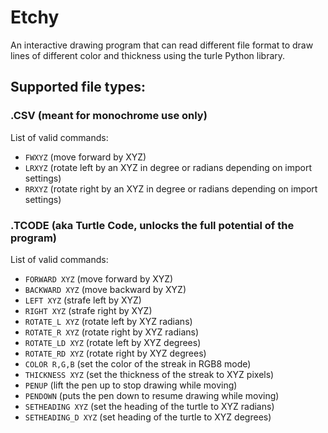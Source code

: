 # Etchy
An interactive drawing program that can read different file format to draw
lines of different color and thickness using the turle Python library.

## Supported file types:
### .CSV (meant for monochrome use only)
List of valid commands:
- `FWXYZ` (move forward by XYZ)
- `LRXYZ` (rotate left by an XYZ in degree or radians depending on import settings)
- `RRXYZ` (rotate right by an XYZ in degree or radians depending on import settings)

### .TCODE (aka Turtle Code, unlocks the full potential of the program)
List of valid commands:
- `FORWARD XYZ` (move forward by XYZ)
- `BACKWARD XYZ` (move backward by XYZ)
- `LEFT XYZ` (strafe left by XYZ)
- `RIGHT XYZ` (strafe right by XYZ)
- `ROTATE_L XYZ` (rotate left by XYZ radians)
- `ROTATE_R XYZ` (rotate right by XYZ radians)
- `ROTATE_LD XYZ` (rotate left by XYZ degrees)
- `ROTATE_RD XYZ` (rotate right by XYZ degrees)
- `COLOR R,G,B` (set the color of the streak in RGB8 mode)
- `THICKNESS XYZ` (set the thickness of the streak to XYZ pixels)
- `PENUP` (lift the pen up to stop drawing while moving)
- `PENDOWN` (puts the pen down to resume drawing while moving)
- `SETHEADING XYZ` (set the heading of the turtle to XYZ radians)
- `SETHEADING_D XYZ` (set heading of the turtle to XYZ degrees)
